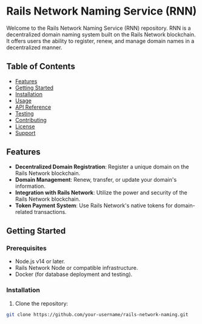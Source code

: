 # Rails Network Naming Service (RNN)

Welcome to the Rails Network Naming Service (RNN) repository. RNN is a decentralized domain naming system built on the Rails Network blockchain. It offers users the ability to register, renew, and manage domain names in a decentralized manner.

## Table of Contents

- [Features](#features)
- [Getting Started](#getting-started)
- [Installation](#installation)
- [Usage](#usage)
- [API Reference](#api-reference)
- [Testing](#testing)
- [Contributing](#contributing)
- [License](#license)
- [Support](#support)

## Features

- **Decentralized Domain Registration**: Register a unique domain on the Rails Network blockchain.
- **Domain Management**: Renew, transfer, or update your domain's information.
- **Integration with Rails Network**: Utilize the power and security of the Rails Network blockchain.
- **Token Payment System**: Use Rails Network's native tokens for domain-related transactions.

## Getting Started

### Prerequisites

- Node.js v14 or later.
- Rails Network Node or compatible infrastructure.
- Docker (for database deployment and testing).

### Installation

1. Clone the repository:
```bash
git clone https://github.com/your-username/rails-network-naming.git
